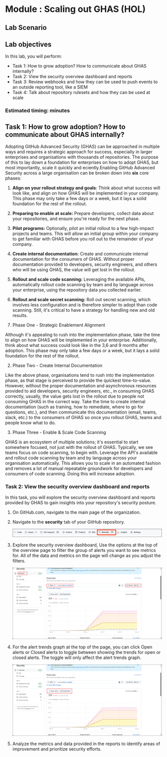 # Module : Scaling out GHAS (HOL)

## Lab Scenario

## Lab objectives
In this lab, you will perform:

- Task 1: How to grow adoption? How to communicate about GHAS internally?  
- Task 2: View the security overview dashboard and reports 
- Task 3: Review webhooks and how they can be used to push events to an outside reporting tool, like a SIEM 
- Task 4: Talk about repository rulesets and how they can be used at scale 

### Estimated timing:  minutes

## Task 1: How to grow adoption? How to communicate about GHAS internally? 

Adopting GitHub Advanced Security (GHAS) can be approached in multiple ways and requires a strategic approach for success, especially in larger enterprises and organisations with thousands of repositories. The purpose of this to lay down a foundation for enterprises on how to adopt GHAS, but most importantly, scale it quickly and eciently.Enabling GitHub Advanced Security across a large organisation can be broken down into **six** core phases:

1. **Align on your rollout strategy and goals**: Think about what success will look like, and align on how GHAS will be implemented in your company. This phase may only take a few days or a week, but it lays a solid foundation for the rest of the rollout.

1. **Preparing to enable at scale:** Prepare developers, collect data about your repositories, and ensure you're ready for the next phase.

1. **Pilot programs:** Optionally, pilot an initial rollout to a few high-impact projects and teams. This will allow an initial group within your company to get familiar with GHAS before you roll out to the remainder of your company.

1. **Create internal documentation:** Create and communicate internal documentation for the consumers of GHAS. Without proper documentation provided to developers, security engineers, and others who will be using GHAS, the value will get lost in the rollout.

1. **Rollout and scale code scanning:** Leveraging the available APIs, automatically rollout code scanning by team and by language across your enterprise, using the repository data you collected earlier.

1. **Rollout and scale secret scanning:** Roll out secret scanning, which involves less configuration and is therefore simpler to adopt than code scanning. Still, it's critical to have a strategy for handling new and old results.
   
1. Phase One - Strategic Enablement Alignment

Although it's appealing to rush into the implementation phase, take the time to align on how GHAS will be implemented in your enterprise. Additionally, think about what success could look like in the 3,6 and 9 months after adoption. This phase may only take a few days or a week, but it lays a solid foundation for the rest of the rollout.

2. Phase Two - Create Internal Documentation

Like the above phase, organisations tend to rush into the implementation phase, as that stage is perceived to provide the quickest time-to-value. However, without the proper documentation and asynchronous resources provided to aid developers, security engineers, etc., in consuming GHAS correctly, usually, the value gets lost in the rollout due to people not consuming GHAS in the correct way. Take the time to create internal documentation (such as training, how to remediate, where to go for questions, etc.), and then communicate this documentation (email, teams, slack, etc.) to the consumers of GHAS so once you rollout GHAS, teams and people know what to do.

3. Phase Three - Enable & Scale Code Scanning

GHAS is an ecosystem of multiple solutions; it's essential to start somewhere focused, not just with the rollout of GHAS. Typically, we see teams focus on code scanning, to begin with. Leverage the API's available and rollout code scanning by team and by language across your organisation automatically. This allows you to scale in an automated fashion and removes a lot of manual repeatable groundwork for developers and consumers of code scanning. Doing this will increase adoption.

### Task 2: View the security overview dashboard and reports 
In this task, you will explore the security overview dashboard and reports provided by GHAS to gain insights into your repository's security posture.

1. On GitHub.com, navigate to the main page of the organization.
   
1. Navigate to the **security** tab of your GitHub repository.

   ![Picture1](./images/security-tab.png)
  
1. Explore the security overview dashboard, Use the options at the top of the overview page to filter the group of alerts you want to see metrics for. All of the data and metrics on the page will change as you adjust the filters.

   ![Picture1](./images/dashboard1.png)
   
1. For the alert trends graph at the top of the page, you can click  Open alerts or  Closed alerts to toggle between showing the trends for open or closed alerts. The toggle will only affect the alert trends graph.

   ![Picture1](./images/dashboard2.png)
   
1. Analyze the metrics and data provided in the reports to identify areas of improvement and prioritize security efforts.
